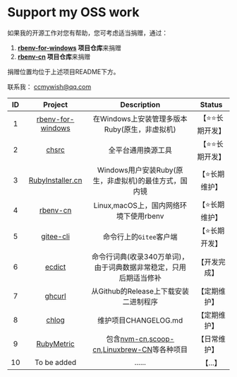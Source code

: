 # Support my OSS work

如果我的开源工作对您有帮助，您可考虑适当捐赠，通过：

<!-- 1. [爱发电](https://afdian.net/a/ccmywish) -->
1. **[rbenv-for-windows](https://github.com/ccmywish/rbenv-for-windows) 项目仓库**来捐赠
2. **[rbenv-cn](https://gitee.com/RubyMetric/rbenv-cn) 项目仓库**来捐赠

捐赠位置均位于上述项目README下方。

联系我： [ccmywish@qq.com](mailto://ccmywish@qq.com)

|  ID  |                           Project                            |                         Description                          |     Status     |
| :--: | :----------------------------------------------------------: | :----------------------------------------------------------: | :------------: |
|  1   | [rbenv-for-windows](https://github.com/ccmywish/rbenv-for-windows) |  在Windows上安装管理多版本Ruby(原生，非虚拟机) | 【⭐⭐长期开发】|
|  2   |       [chsrc](https://github.com/cryptic-resolver/cr.rb) |             全平台通用换源工具                         | 【⭐⭐长期开发】|
|  3   |        [RubyInstaller.cn](https://rubyinstaller.cn/)     |   Windows用户安装Ruby(原生，非虚拟机)的最佳方式，国内镜    | 【⭐长期维护】  |
|  4   |       [rbenv-cn](https://gitee.com/RubyMetric/rbenv-cn)  |            Linux,macOS上，国内网络环境下使用rbenv       | 【⭐长期维护】  |
|  5   |       [gitee-cli](https://gitee.com/ccmywish/gitee-cli)  | 命令行上的`Gitee`客户端 | 【⭐长期开发】 |
|  6   |         [ecdict](https://gitee.com/ccmywish/ecdict)      | 命令行词典(收录340万单词)，由于词典数据非常稳定，只用后期适当修补 |  【开发完成】  |
|  7   |         [ghcurl](git@github.com:ccmywish/ghcurl.git)     |            从Github的Release上下载安装二进制程序            |  【定期维护】  |
|  8   |          [chlog](https://github.com/ccmywish/chlog)      |                     维护项目CHANGELOG.md                  |  【定期维护】  |
|  9   |        [RubyMetric](https://gitee.com/RubyMetric)        | 包含[nvm-cn](https://gitee.com/RubyMetric/nvm-cn),[scoop-cn](https://gitee.com/RubyMetric/scoop-cn),[Linuxbrew-CN](https://gitee.com/RubyMetric/Linuxbrew-CN)等各种项目 |  【日常维护】  |
|  10  |                         To be added                          |                            ......                   |    【...】     |

